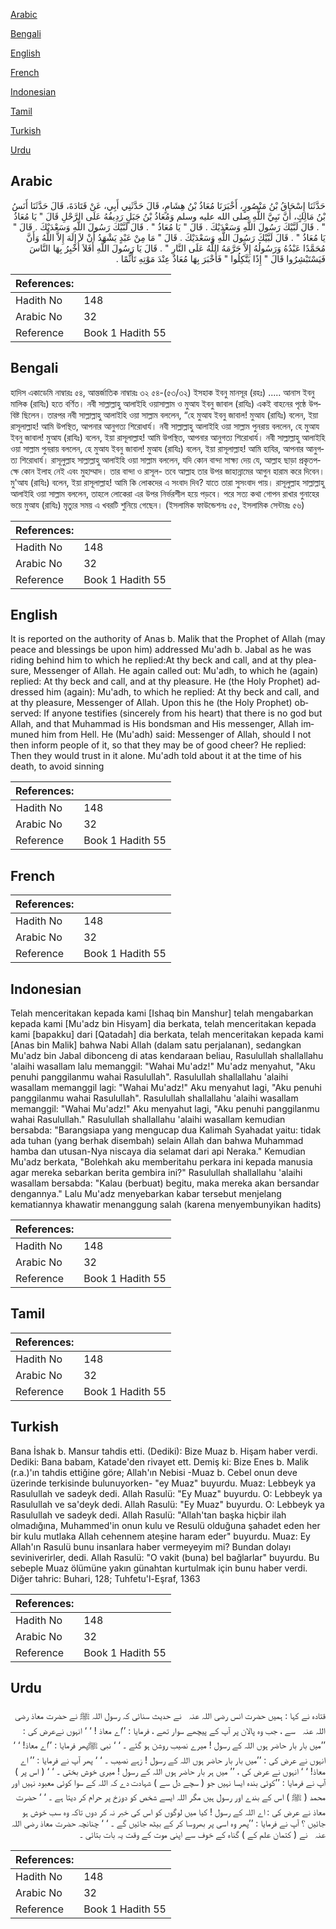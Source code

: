[Arabic](#arabic)

[Bengali](#bengali)

[English](#english)

[French](#french)

[Indonesian](#indonesian)

[Tamil](#tamil)

[Turkish](#turkish)

[Urdu](#urdu)

## Arabic


<div dir="rtl" lang="ar" style={{fontSize:'larger',backgroundColor:'#f8f9fa',padding:20}}>
حَدَّثَنَا إِسْحَاقُ بْنُ مَنْصُورٍ، أَخْبَرَنَا مُعَاذُ بْنُ هِشَامٍ، قَالَ حَدَّثَنِي أَبِي، عَنْ قَتَادَةَ، قَالَ حَدَّثَنَا أَنَسُ بْنُ مَالِكٍ، أَنَّ نَبِيَّ اللَّهِ صلى الله عليه وسلم وَمُعَاذُ بْنُ جَبَلٍ رَدِيفُهُ عَلَى الرَّحْلِ قَالَ ‏"‏ يَا مُعَاذُ ‏"‏ ‏.‏ قَالَ لَبَّيْكَ رَسُولَ اللَّهِ وَسَعْدَيْكَ ‏.‏ قَالَ ‏"‏ يَا مُعَاذُ ‏"‏ ‏.‏ قَالَ لَبَّيْكَ رَسُولَ اللَّهِ وَسَعْدَيْكَ ‏.‏ قَالَ ‏"‏ يَا مُعَاذُ ‏"‏ ‏.‏ قَالَ لَبَّيْكَ رَسُولَ اللَّهِ وَسَعْدَيْكَ ‏.‏ قَالَ ‏"‏ مَا مِنْ عَبْدٍ يَشْهَدُ أَنْ لاَ إِلَهَ إِلاَّ اللَّهُ وَأَنَّ مُحَمَّدًا عَبْدُهُ وَرَسُولُهُ إِلاَّ حَرَّمَهُ اللَّهُ عَلَى النَّارِ ‏"‏ ‏.‏ قَالَ يَا رَسُولَ اللَّهِ أَفَلاَ أُخْبِرُ بِهَا النَّاسَ فَيَسْتَبْشِرُوا قَالَ ‏"‏ إِذًا يَتَّكِلُوا ‏"‏ فَأَخْبَرَ بِهَا مُعَاذٌ عِنْدَ مَوْتِهِ تَأَثُّمًا ‏.‏
</div>
<div style={{backgroundColor:'#f8f9fa',padding:20, marginBottom: 10}}><table> <thead> <tr> <th>References:</th> <th></th> </tr> </thead> <tbody><tr><td>Hadith No</td><td>148</td></tr><tr><td>Arabic No</td><td>32</td></tr><tr><td>Reference</td><td>Book 1 Hadith 55</td></tr></tbody></table></div>

## Bengali


<div dir="ltr" lang="bn" style={{fontSize:'larger',backgroundColor:'#f8f9fa',padding:20}}>
হাদিস একাডেমি নাম্বারঃ ৫৪, আন্তর্জাতিক নাম্বারঃ ৩২ ৫৪-(৫৩/৩২) ইসহাক ইবনু মানসূর (রহঃ) ..... আনাস ইবনু মালিক (রাযিঃ) হতে বর্ণিত। নবী সাল্লাল্লাহু আলাইহি ওয়াসাল্লাম ও মুআয ইবনু জাবাল (রাযিঃ) একই বাহনের পৃষ্ঠে উপবিষ্ট ছিলেন। তারপর নবী সাল্লাল্লাহু আলাইহি ওয়া সাল্লাম বললেন, “হে মুআয ইবনু জাবাল! মুআয (রাযিঃ) বলেন, ইয়া রাসূলাল্লাহ! আমি উপস্থিত, আপনার আনুগত্য শিরোধার্য। নবী সাল্লাল্লাহু আলাইহি ওয়া সাল্লাম পুনরায় বললেন, হে মুআয ইবনু জাবাল! মুআয (রাযিঃ) বলেন, ইয়া রাসূলাল্লাহ! আমি উপস্থিত, আপনার আনুগত্য শিরোধার্য। নবী সাল্লাল্লাহু আলাইহি ওয়া সাল্লাম পুনরায় বললেন, হে মুআয ইবনু জাবাল! মুআয (রাযিঃ) বলেন, ইয়া রাসূলাল্লাহ! আমি হাযির, আপনার আনুগত্য শিরোধার্য। রাসূলুল্লাহ সাল্লাল্লাহু আলাইহি ওয়া সাল্লাম বললেন, যদি কোন বান্দা সাক্ষ্য দেয় যে, আল্লাহ ছাড়া প্রকৃতপক্ষে কোন ইলাহ নেই এবং মুহাম্মাদ। তার বান্দা ও রাসূল- তবে আল্লাহ তার উপর জাহান্নামের আগুন হারাম করে দিবেন। মু'আয (রাযিঃ) বলেন, ইয়া রাসূলাল্লাহ! আমি কি লোকদের এ সংবাদ দিব? যাতে তারা সুসংবাদ পায়। রাসূলুল্লাহ সাল্লাল্লাহু আলাইহি ওয়া সাল্লাম বললেন, তাহলে লোকেরা এর উপর নির্ভরশীল হয়ে পড়বে। পরে সত্য কথা গোপন রাখার গুনাহের ভয়ে মুআয (রাযিঃ) মৃত্যুর সময় এ খবরটি শুনিয়ে গেছেন। (ইসলামিক ফাউন্ডেশনঃ ৫৫, ইসলামিক সেন্টারঃ ৫৬)
</div>
<div style={{backgroundColor:'#f8f9fa',padding:20, marginBottom: 10}}><table> <thead> <tr> <th>References:</th> <th></th> </tr> </thead> <tbody><tr><td>Hadith No</td><td>148</td></tr><tr><td>Arabic No</td><td>32</td></tr><tr><td>Reference</td><td>Book 1 Hadith 55</td></tr></tbody></table></div>

## English


<div dir="ltr" lang="en" style={{fontSize:'larger',backgroundColor:'#f8f9fa',padding:20}}>
It is reported on the authority of Anas b. Malik that the Prophet of Allah (may peace and blessings be upon him) addressed Mu'adh b. Jabal as he was riding behind him to which he replied:At thy beck and call, and at thy pleasure, Messenger of Allah. He again called out: Mu'adh, to which he (again) replied: At thy beck and call, and at thy pleasure. He (the Holy Prophet) addressed him (again): Mu'adh, to which he replied: At thy beck and call, and at thy pleasure, Messenger of Allah. Upon this he (the Holy Prophet) observed: If anyone testifies (sincerely from his heart) that there is no god but Allah, and that Muhammad is His bondsman and His messenger, Allah immuned him from Hell. He (Mu'adh) said: Messenger of Allah, should I not then inform people of it, so that they may be of good cheer? He replied: Then they would trust in it alone. Mu'adh told about it at the time of his death, to avoid sinning
</div>
<div style={{backgroundColor:'#f8f9fa',padding:20, marginBottom: 10}}><table> <thead> <tr> <th>References:</th> <th></th> </tr> </thead> <tbody><tr><td>Hadith No</td><td>148</td></tr><tr><td>Arabic No</td><td>32</td></tr><tr><td>Reference</td><td>Book 1 Hadith 55</td></tr></tbody></table></div>

## French


<div dir="ltr" lang="fr" style={{fontSize:'larger',backgroundColor:'#f8f9fa',padding:20}}>

</div>
<div style={{backgroundColor:'#f8f9fa',padding:20, marginBottom: 10}}><table> <thead> <tr> <th>References:</th> <th></th> </tr> </thead> <tbody><tr><td>Hadith No</td><td>148</td></tr><tr><td>Arabic No</td><td>32</td></tr><tr><td>Reference</td><td>Book 1 Hadith 55</td></tr></tbody></table></div>

## Indonesian


<div dir="ltr" lang="id" style={{fontSize:'larger',backgroundColor:'#f8f9fa',padding:20}}>
Telah menceritakan kepada kami [Ishaq bin Manshur] telah mengabarkan kepada kami [Mu'adz bin Hisyam] dia berkata, telah menceritakan kepada kami [bapakku] dari [Qatadah] dia berkata, telah menceritakan kepada kami [Anas bin Malik] bahwa Nabi Allah (dalam satu perjalanan), sedangkan Mu'adz bin Jabal dibonceng di atas kendaraan beliau, Rasulullah shallallahu 'alaihi wasallam lalu memanggil: "Wahai Mu'adz!" Mu'adz menyahut, "Aku penuhi panggilanmu wahai Rasulullah". Rasulullah shallallahu 'alaihi wasallam memanggil lagi: "Wahai Mu'adz!" Aku menyahut lagi, "Aku penuhi panggilanmu wahai Rasulullah". Rasulullah shallallahu 'alaihi wasallam memanggil: "Wahai Mu'adz!" Aku menyahut lagi, "Aku penuhi panggilanmu wahai Rasulullah." Rasulullah shallallahu 'alaihi wasallam kemudian bersabda: "Barangsiapa yang mengucap dua Kalimah Syahadat yaitu: tidak ada tuhan (yang berhak disembah) selain Allah dan bahwa Muhammad hamba dan utusan-Nya niscaya dia selamat dari api Neraka." Kemudian Mu'adz berkata, "Bolehkah aku memberitahu perkara ini kepada manusia agar mereka sebarkan berita gembira ini?" Rasulullah shallallahu 'alaihi wasallam bersabda: "Kalau (berbuat) begitu, maka mereka akan bersandar dengannya." Lalu Mu'adz menyebarkan kabar tersebut menjelang kematiannya khawatir menanggung salah (karena menyembunyikan hadits)
</div>
<div style={{backgroundColor:'#f8f9fa',padding:20, marginBottom: 10}}><table> <thead> <tr> <th>References:</th> <th></th> </tr> </thead> <tbody><tr><td>Hadith No</td><td>148</td></tr><tr><td>Arabic No</td><td>32</td></tr><tr><td>Reference</td><td>Book 1 Hadith 55</td></tr></tbody></table></div>

## Tamil


<div dir="ltr" lang="ta" style={{fontSize:'larger',backgroundColor:'#f8f9fa',padding:20}}>

</div>
<div style={{backgroundColor:'#f8f9fa',padding:20, marginBottom: 10}}><table> <thead> <tr> <th>References:</th> <th></th> </tr> </thead> <tbody><tr><td>Hadith No</td><td>148</td></tr><tr><td>Arabic No</td><td>32</td></tr><tr><td>Reference</td><td>Book 1 Hadith 55</td></tr></tbody></table></div>

## Turkish


<div dir="ltr" lang="tr" style={{fontSize:'larger',backgroundColor:'#f8f9fa',padding:20}}>
Bana İshak b. Mansur tahdis etti. (Dediki): Bize Muaz b. Hişam haber verdi. Dediki: Bana babam, Katade'den rivayet ett. Demiş ki: Bize Enes b. Malik (r.a.)'ın tahdis ettiğine göre; Allah'ın Nebisi -Muaz b. Cebel onun deve üzerinde terkisinde bulunuyorken- "ey Muaz" buyurdu. Muaz: Lebbeyk ya Rasulullah ve sadeyk dedi. Allah Rasulü: "Ey Muaz" buyurdu. O: Lebbeyk ya Rasulullah ve sa'deyk dedi. Allah Rasulü: "Ey Muaz" buyurdu. O: Lebbeyk ya Rasulullah ve sadeyk dedi. Allah Rasulü: "Allah'tan başka hiçbir ilah olmadığına, Muhammed'in onun kulu ve Resulü olduğuna şahadet eden her bir kulu mutlaka Allah cehennem ateşine haram eder" buyurdu. Muaz: Ey Allah'ın Rasulü bunu insanlara haber vermeyeyim mi? Bundan dolayı seviniverirler, dedi. Allah Rasulü: "O vakit (buna) bel bağlarlar" buyurdu. Bu sebeple Muaz ölümüne yakın günahtan kurtulmak için bunu haber verdi. Diğer tahric: Buhari, 128; Tuhfetu'l-Eşraf, 1363
</div>
<div style={{backgroundColor:'#f8f9fa',padding:20, marginBottom: 10}}><table> <thead> <tr> <th>References:</th> <th></th> </tr> </thead> <tbody><tr><td>Hadith No</td><td>148</td></tr><tr><td>Arabic No</td><td>32</td></tr><tr><td>Reference</td><td>Book 1 Hadith 55</td></tr></tbody></table></div>

## Urdu


<div dir="rtl" lang="ur" style={{fontSize:'larger',backgroundColor:'#f8f9fa',padding:20}}>
قتادہ نے کہا : ہمیں حضرت انس ‌رضی ‌اللہ ‌عنہ ‌ ‌ نے حدیث سنائی کہ رسول اللہ ﷺ نے حضرت معاذ ‌رضی ‌اللہ ‌عنہ ‌ ‌ سے ، جب وہ پالان پر آپ کے پیچھے سوار تھے ، فرمایا : ’’اے معاذ ! ‘ ‘ انہوں نےعرض کی : ’’میں بار بار حاضر ہوں اللہ کے رسول ! میرے نصیب روشن ہو گئے ۔ ‘ ‘ نبی ﷺپھر فرمایا : ’’اے معاذ! ‘ ‘ انہوں نے عرض کی : ’’میں بار بار حاضر ہوں اللہ کے رسول ! زہے نصیب ۔ ‘ ‘ پھر آپ نے فرمایا : ’’ اے معاذ! ‘ ‘ انہوں نے عرض کی ، ’’ میں ہر بار حاضر ہوں اللہ کے رسول ! میری خوش بختی ۔ ‘ ‘ ( اس پر ) آپ نے فرمایا : ’’کوئی بندہ ایسا نہیں جو ( سچے دل سے ) شہادت دے کہ اللہ کے سوا کوئی معبود نہیں اور محمد ( ﷺ ) اس کے بندے اور رسول ہیں مگر اللہ ایسے شخص کو دوزخ پر حرام کر دیتا ہے ۔ ‘ ‘ حضرت معاذ نے عرض کی : اے اللہ کے رسول ! کیا میں لوگوں کو اس کی خبر نہ کر دوں تاکہ وہ سب خوش ہو جائیں ؟ آپ نے فرمایا : ’’پھر وہ اسی پر بھروسا کر کے بیٹھ جائیں گے ۔ ‘ ‘ چنانچہ حضرت معاذ ‌رضی ‌اللہ ‌عنہ ‌ ‌ نے ( کتمان علم کے ) گناہ کے خوف سے اپنی موت کے وقت یہ بات بتائی ۔
</div>
<div style={{backgroundColor:'#f8f9fa',padding:20, marginBottom: 10}}><table> <thead> <tr> <th>References:</th> <th></th> </tr> </thead> <tbody><tr><td>Hadith No</td><td>148</td></tr><tr><td>Arabic No</td><td>32</td></tr><tr><td>Reference</td><td>Book 1 Hadith 55</td></tr></tbody></table></div>